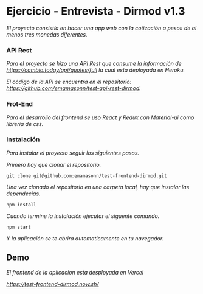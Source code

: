 # Ejercicio - Entrevista - Dirmod v1.3

_El proyecto consistía en hacer una app web con la cotización a pesos de al menos tres monedas diferentes._  
  
### API Rest  
  
_Para el proyecto se hizo una API Rest que consume la información  de https://cambio.today/api/quotes/full la cual esta deployada en Heroku._  
  
_El código de la API se encuentra en el repositorio: https://github.com/emamasonn/test-api-rest-dirmod._

### Frot-End  
  
_Para el desarrollo del frontend se uso React y Redux con Material-ui como librería de css._  

### Instalación 

_Para instalar el proyecto seguir los siguientes pasos._

_Primero hay que clonar el repositorio._

```
git clone git@github.com:emamasonn/test-frontend-dirmod.git
```

_Una vez clonado el repositorio en una carpeta local, hay que instalar las dependecias._

```
npm install
```

_Cuando termine la instalación ejecutar el siguente comando._  
  
```
npm start
```
_Y la aplicación se te abrira automaticamente en tu navegador._  

## Demo

_El frontend de la aplicacion esta desployada en Vercel_  
  
_https://test-frontend-dirmod.now.sh/_


